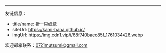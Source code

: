 ___

友链信息：

* title/name: 折一只纸鹭
* siteUrl: https://kami-hana.github.io/
* imgUrl: https://img.cdn1.vip/i/68f740baec85f_1761034426.webp

欢迎邮箱联系：0721mutsumi@gmail.com
